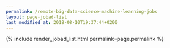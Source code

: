 ```yaml
---
permalink: /remote-big-data-science-machine-learning-jobs
layout: page-jobad-list
last_modified_at: 2018-08-10T19:37:44+0200
---
```

{% include render_jobad_list.html permalink=page.permalink %}
